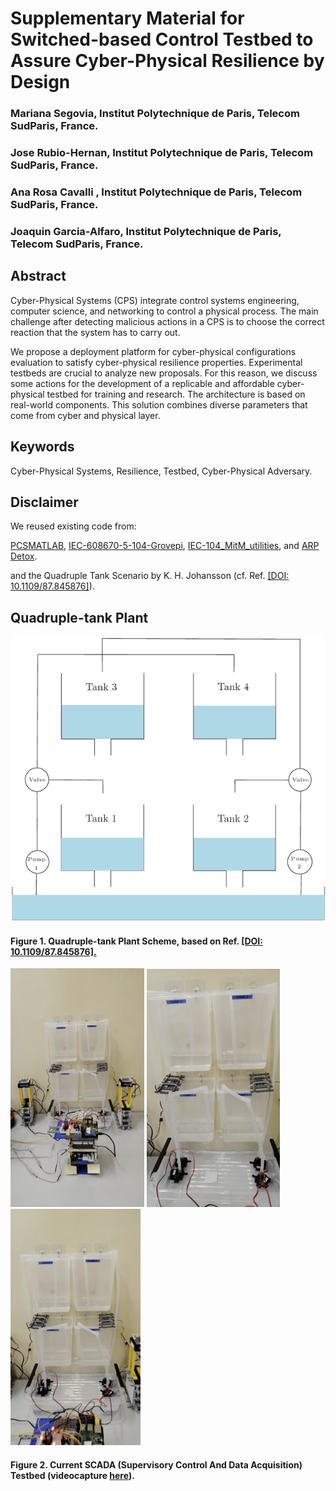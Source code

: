 Supplementary Material for Switched-based Control 
Testbed to Assure Cyber-Physical Resilience by Design
===

### Mariana Segovia, Institut Polytechnique de Paris, Telecom SudParis, France.

### Jose Rubio-Hernan, Institut Polytechnique de Paris, Telecom SudParis, France.

### Ana Rosa Cavalli , Institut Polytechnique de Paris, Telecom SudParis, France.

### Joaquin Garcia-Alfaro, Institut Polytechnique de Paris, Telecom SudParis, France.

## Abstract

Cyber-Physical Systems (CPS) integrate control systems engineering, computer science, 
and networking to control a physical process. The main challenge after detecting malicious 
actions in a CPS is to choose the correct reaction that the system has to carry out. 

We propose a deployment platform for cyber-physical configurations evaluation to satisfy 
cyber-physical resilience properties. Experimental testbeds are crucial to analyze new 
proposals. For this reason, we discuss some actions for the development of a replicable 
and affordable cyber-physical testbed for training and research. The architecture is based 
on real-world components. This solution combines diverse parameters that come from cyber 
and physical layer.

## Keywords

Cyber-Physical Systems, Resilience, Testbed, Cyber-Physical Adversary.

## Disclaimer

We reused existing code from:

<a href="https://github.com/karrocon/pcsmatlab">PCSMATLAB</a>,
<a
href="https://github.com/dry3ss/IEC-608670-5-104-Grovepi">IEC-608670-5-104-Grovepi</a>,
<a href="https://github.com/dry3ss/IEC-104_MitM_utilities">IEC-104_MitM_utilities</a>,
and <a href="https://github.com/dry3ss/ARP_detox">ARP Detox</a>.

and the Quadruple Tank Scenario by K. H. Johansson (cf. Ref. <a href="https://doi.org/10.1109/87.845876">[DOI: 10.1109/87.845876]</a>).

## Quadruple-tank Plant

![figure1-scheme](https://github.com/jgalfaro/mirrored-quadruple-tank/blob/master/Figures/fourtanks.png)
#### Figure 1. Quadruple-tank Plant Scheme, based on Ref. <a href="https://doi.org/10.1109/87.845876">[DOI: 10.1109/87.845876].</a>

[![figure2a-video](https://github.com/jgalfaro/mirrored-quadruple-tank/blob/master/Figures/testbed.png)](https://youtu.be/FZg0F96bYhk) [![figure2c-video](https://github.com/jgalfaro/mirrored-quadruple-tank/blob/master/Figures/testbed3.png)](https://youtu.be/FZg0F96bYhk) [![figure2b-video](https://github.com/jgalfaro/mirrored-quadruple-tank/blob/master/Figures/testbed2.png)](https://youtu.be/FZg0F96bYhk)
#### Figure 2. Current SCADA (Supervisory Control And Data Acquisition) Testbed (videocapture <a href="https://youtu.be/FZg0F96bYhk">here</a>).


